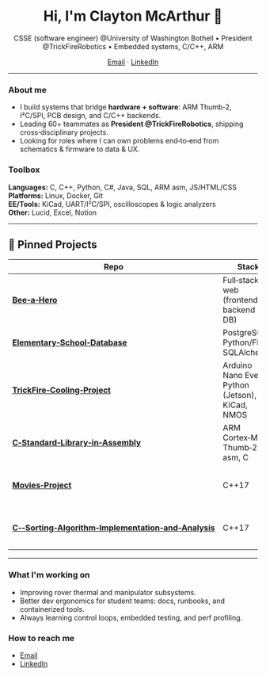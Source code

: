 <h1 align="center">Hi, I'm Clayton McArthur 👋</h1>
<p align="center">
  CSSE (software engineer) @University of Washington Bothell • President @TrickFireRobotics • Embedded systems, C/C++, ARM
</p>

<p align="center">
  <a href="mailto:claytonmcarthur2004@gmail.com" target="_blank">Email</a> ·
  <a href="https://www.linkedin.com/in/clayton-mcarthur-90b5b232b/" target="_blank">LinkedIn</a>
</p>

---

### About me
- I build systems that bridge **hardware + software**: ARM Thumb‑2, I²C/SPI, PCB design, and C/C++ backends.
- Leading 60+ teammates as **President @TrickFireRobotics**, shipping cross‑disciplinary projects.
- Looking for roles where I can own problems end‑to‑end from schematics & firmware to data & UX.

### Toolbox
**Languages:** C, C++, Python, C#, Java, SQL, ARM asm, JS/HTML/CSS  
**Platforms:** Linux, Docker, Git  
**EE/Tools:** KiCad, UART/I²C/SPI, oscilloscopes & logic analyzers  
**Other:** Lucid, Excel, Notion

---

## 📌 Pinned Projects

| Repo | Stack | What it does |
|---|---|---|
| **[Bee‑a‑Hero](https://github.com/ClaytonMcArthur/Bee-a-Hero)** | Full‑stack web (frontend + backend + DB) | Team web app that gamifies service tasks with user auth, profiles, and leaderboard‑style progress. |
| **[Elementary‑School‑Database](https://github.com/ClaytonMcArthur/Elementary-School-Database)** | PostgreSQL, Python/Flask, SQLAlchemy | Relational schema + CRUD APIs and queries for students, classes, teachers, and attendance/reporting. |
| **[TrickFire‑Cooling‑Project](https://github.com/ClaytonMcArthur/TrickFire-Cooling-Project)** | Arduino Nano Every, Python (Jetson), KiCad, NMOS | Multi‑fan PWM controller with I²C host control, custom PCB, and closed‑loop temperature logic. |
| **[C‑Standard‑Library‑in‑Assembly](https://github.com/ClaytonMcArthur/C-Standard-Library-in-Assembly)** | ARM Cortex‑M4, Thumb‑2 asm, C | Bare‑metal buddy allocator + SVC syscalls (`malloc/free`, `signal/alarm`, string ops) driven by SysTick. |
| **[Movies‑Project](https://github.com/ClaytonMcArthur/Movies-Project)** | C++17 | Command‑driven movie rental system with OOP design, genre‑specific sorting, and robust error handling. |
| **[C‑‑Sorting‑Algorithm‑Implementation‑and‑Analysis](https://github.com/ClaytonMcArthur/C--Sorting-Algorithm-Implementation-and-Analysis)** | C++17 | Benchmarks Bubble/Insertion/Merge/Quick/Shell; timing harness, range‑limited BubbleSort, averaged runs. |

---

### What I'm working on
- Improving rover thermal and manipulator subsystems.  
- Better dev ergonomics for student teams: docs, runbooks, and containerized tools.  
- Always learning control loops, embedded testing, and perf profiling.

### How to reach me
- <a href="mailto:claytonmcarthur2004@gmail.com" target="_blank">Email</a>  
- <a href="https://www.linkedin.com/in/clayton-mcarthur-90b5b232b/" target="_blank">LinkedIn</a>


